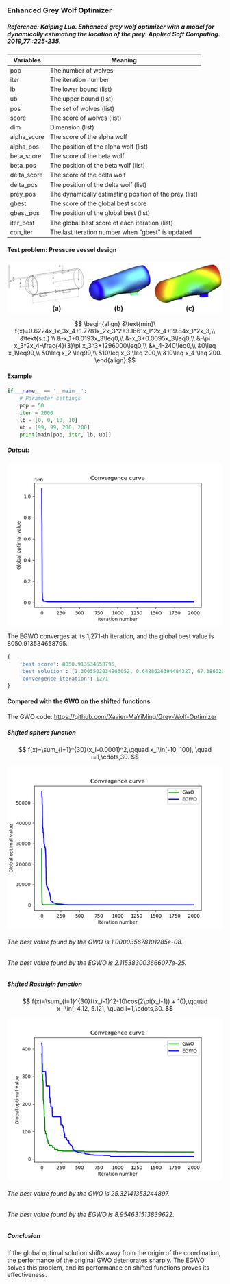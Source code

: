 ### Enhanced Grey Wolf Optimizer

##### Reference: Kaiping Luo. Enhanced grey wolf optimizer with a model for dynamically estimating the location of the prey. Applied Soft Computing. 2019,77 :225-235.

| Variables   | Meaning                                                |
| ----------- | ------------------------------------------------------ |
| pop         | The number of wolves                                   |
| iter        | The iteration number                                   |
| lb          | The lower bound (list)                                 |
| ub          | The upper bound (list)                                 |
| pos         | The set of wolves (list)                               |
| score       | The score of wolves (list)                             |
| dim         | Dimension (list)                                       |
| alpha_score | The score of the alpha wolf                            |
| alpha_pos   | The position of the alpha wolf (list)                  |
| beta_score  | The score of the beta wolf                             |
| beta_pos    | The position of the beta wolf (list)                   |
| delta_score | The score of the delta wolf                            |
| delta_pos   | The position of the delta wolf (list)                  |
| prey_pos    | The dynamically estimating position of the prey (list) |
| gbest       | The score of the global best score                     |
| gbest_pos   | The position of the global best (list)                 |
| iter_best   | The global best score of each iteration (list)         |
| con_iter    | The last iteration number when "gbest" is updated      |

#### Test problem: Pressure vessel design

![](https://github.com/Xavier-MaYiMing/Enhanced-Grey-Wolf-Optimizer/blob/main/Pressure%20vessel%20design.png)

$$
\begin{align}
&\text{min}\ f(x)=0.6224x_1x_3x_4+1.7781x_2x_3^2+3.1661x_1^2x_4+19.84x_1^2x_3,\\
&\text{s.t.} \\
&-x_1+0.0193x_3\leq0,\\
&-x_3+0.0095x_3\leq0,\\
&-\pi x_3^2x_4-\frac{4}{3}\pi x_3^3+1296000\leq0,\\
&x_4-240\leq0,\\
&0\leq x_1\leq99,\\
&0\leq x_2 \leq99,\\
&10\leq x_3 \leq 200,\\
&10\leq x_4 \leq 200.
\end{align}
$$


#### Example

```python
if __name__ == '__main__':
    # Parameter settings
    pop = 50
    iter = 2000
    lb = [0, 0, 10, 10]
    ub = [99, 99, 200, 200]
    print(main(pop, iter, lb, ub))
```

##### Output:

![](https://github.com/Xavier-MaYiMing/Enhanced-Grey-Wolf-Optimizer/blob/main/convergence%20curve.png)

The EGWO converges at its 1,271-th iteration, and the global best value is 8050.913534658795. 

```python
{
    'best score': 8050.913534658795, 
    'best solution': [1.3005502034963052, 0.6428626394484327, 67.3860209065443, 10.0], 
    'convergence iteration': 1271
}
```

#### Compared with the GWO on the shifted functions
The GWO code: https://github.com/Xavier-MaYiMing/Grey-Wolf-Optimizer

##### Shifted sphere function

$$
f(x)=\sum_{i=1}^{30}(x_i-0.0001)^2,\qquad x_i\in[-10, 100], \quad i=1,\cdots,30.
$$

![](https://github.com/Xavier-MaYiMing/Enhanced-Grey-Wolf-Optimizer/blob/main/Shifted%20sphere%20function.png)

###### The best value found by the GWO is 1.000035678101285e-08.

###### The best value found by the EGWO is 2.115383003666077e-25.

##### Shifted Rastrigin function

$$
f(x)=\sum_{i=1}^{30}((x_i-1)^2-10\cos(2\pi(x_i-1)) + 10),\qquad x_i\in[-4.12, 5.12], \quad i=1,\cdots,30.
$$

![](https://github.com/Xavier-MaYiMing/Enhanced-Grey-Wolf-Optimizer/blob/main/Shifted%20Rastrigin%20function.png)

###### The best value found by the GWO is 25.32141353244897.

###### The best value found by the EGWO is 8.954631513839622.

##### Conclusion

If the global optimal solution shifts away from the origin of the coordination, the performance of the original GWO deteriorates sharply. The EGWO solves this problem, and its performance on shifted functions proves its effectiveness.
